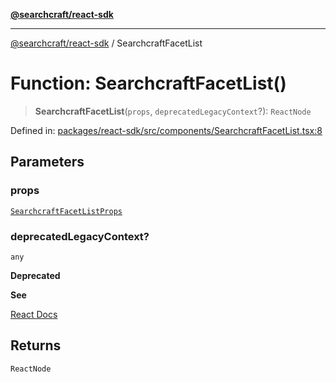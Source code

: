 [**@searchcraft/react-sdk**](../README.md)

***

[@searchcraft/react-sdk](../globals.md) / SearchcraftFacetList

# Function: SearchcraftFacetList()

> **SearchcraftFacetList**(`props`, `deprecatedLegacyContext`?): `ReactNode`

Defined in: [packages/react-sdk/src/components/SearchcraftFacetList.tsx:8](https://bitbucket.org/madebychalk/searchcraft-javascript-sdks/src/13d0fd25669057ec4d2ef62d1e5c7048e667a0f0/packages/react-sdk/src/components/SearchcraftFacetList.tsx#lines-8)

## Parameters

### props

[`SearchcraftFacetListProps`](../interfaces/SearchcraftFacetListProps.md)

### deprecatedLegacyContext?

`any`

**Deprecated**

**See**

[React Docs](https://legacy.reactjs.org/docs/legacy-context.html#referencing-context-in-lifecycle-methods)

## Returns

`ReactNode`
